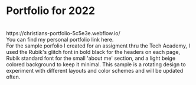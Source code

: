 <h1> Portfolio for 2022</h1>
<br>
https://christians-portfolio-5c5e3e.webflow.io/
<br>
You can find my personal portfolio link here. 
<br>
For the sample porfolio I created for an assigment thru the Tech Academy, I used the Rubik's glitch font in bold black for the headers on each page, Rubik standard font for the small 'about me' section, and a light beige colored background to keep it minimal. This sample is a rotating design to experiment with different layouts and color schemes and will be updated often. 
